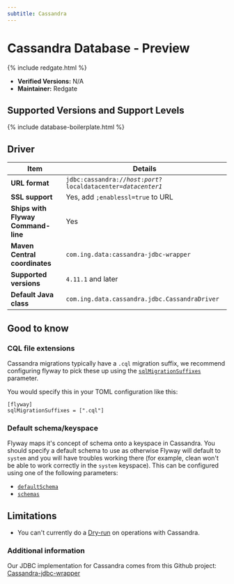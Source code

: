 ```yaml
---
subtitle: Cassandra
---
```

# Cassandra Database - Preview
{% include redgate.html %}

- **Verified Versions:** N/A
- **Maintainer:** Redgate


## Supported Versions and Support Levels

{% include database-boilerplate.html %}

## Driver

| Item                                      | Details                                                                                     |
|-------------------------------------------|---------------------------------------------------------------------------------------------|
| **URL format**                            | <code>jdbc:cassandra://<i>host</i>:<i>port</i>?localdatacenter=<i>datacenter1</i></code>     |
| **SSL support**                           | Yes, add `;enablessl=true` to URL                                                           |
| **Ships with Flyway Command-line**        | Yes                                                                                         |
| **Maven Central coordinates**             | `com.ing.data:cassandra-jdbc-wrapper`                                                       |
| **Supported versions**                    | `4.11.1` and later                                                                          |
| **Default Java class**                    | `com.ing.data.cassandra.jdbc.CassandraDriver`                                               |

## Good to know
### CQL file extensions
Cassandra migrations typically have a `.cql` migration suffix, we recommend configuring flyway to pick these up using the [`sqlMigrationSuffixes`](/configuration/parameters/flyway/sql-migration-suffixes) parameter.

You would specify this in your TOML configuration like this:
```
[flyway]
sqlMigrationSuffixes = [".cql"]
```
### Default schema/keyspace

Flyway maps it's concept of schema onto a keyspace in Cassandra. You should specify a default schema to use as otherwise Flyway will default to `system` and you will have troubles working there (for example, clean won't be able to work correctly in the `system` keyspace).
This can be configured using one of the following parameters:
- [`defaultSchema`](/configuration/parameters/flyway/default-schema)
- [`schemas`](/configuration/parameters/environments/schemas)

## Limitations

- You can't currently do a [Dry-run](<Concepts/Dry Runs>) on operations with Cassandra.

### Additional information
Our JDBC implementation for Cassandra comes from this Github project:
[Cassandra-jdbc-wrapper](https://github.com/ing-bank/cassandra-jdbc-wrapper)